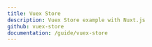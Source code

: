```yaml
---
title: Vuex Store
description: Vuex Store example with Nuxt.js
github: vuex-store
documentation: /guide/vuex-store
---
```

